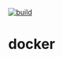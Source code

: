 [![build](https://github.com/TerosTechnology/docker/actions/workflows/build.yml/badge.svg?branch=master)](https://github.com/TerosTechnology/docker/actions/workflows/build.yml)

# docker